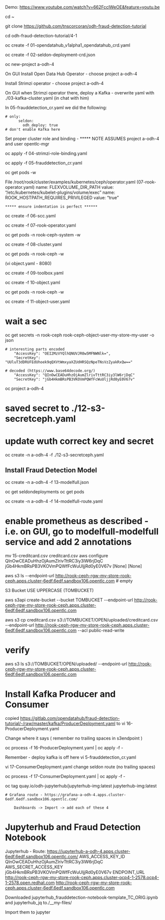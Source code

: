 
Demo:
https://www.youtube.com/watch?v=662FccIWeOE&feature=youtu.be


cd ~

git clone https://github.com/tnscorcoran/odh-fraud-detection-tutorial

cd odh-fraud-detection-tutorial/4-1

oc create -f 01-opendatahub_v1alpha1_opendatahub_crd.yaml

oc create -f 02-seldon-deployment-crd.json

oc new-project a-odh-4



On GUI
Install Open Data Hub Operator 	- choose project a-odh-4

Install Strimzi operator  		- choose project a-odh-4

On GUI
	when Strimzi operator there, deploy a Kafka 
		- overwrite yaml with 
		./03-kafka-cluster.yaml
		(in chat with him)

In 05-frauddetection_cr.yaml we did the following:

	# only:
		  seldon:
    		odh_deploy: true
    # don't enable Kafka here


Set proper cluster role and binding - ***** NOTE ASSUMES project a-odh-4 and user opentlc-mgr

oc apply -f 04-strimzi-role-binding.yaml



oc apply -f 05-frauddetection_cr.yaml

oc get pods -w


File /root/rook/cluster/examples/kubernetes/ceph/operator.yaml (07-rook-operator.yaml)
	name: FLEXVOLUME_DIR_PATH 
	value: “/etc/kubernetes/kubelet-plugins/volume/exec”
	name: ROOK_HOSTPATH_REQUIRES_PRIVILEGED 
	value: “true” 


	***** ensure indentation is perfect ******


oc create -f 06-scc.yaml

oc create -f 07-rook-operator.yaml

oc get pods -n rook-ceph-system -w

oc create -f 08-cluster.yaml

oc get pods -n rook-ceph -w


(vi object.yaml  - 8080)


oc create -f 09-toolbox.yaml

oc create -f 10-object.yaml

oc get pods -n rook-ceph -w



oc create -f 11-object-user.yaml
# wait a sec
oc get secrets -n rook-ceph rook-ceph-object-user-my-store-my-user -o json

	# interesting parts encoded
        "AccessKey": "OEI2MzVYQlhQNUVJR0w5MFNWNlk=",
        "SecretKey": "UUluT3dDRUFEdUhoek9qQXVtWmxyaXZUdHRSQzNpeTNsVzZyakRxQw=="

	# decoded (https://www.base64decode.org/)	
	  	"AccessKey": "QInOwCEADuHhzOjAumZlrivTttRC3iy3lW6rjDqC"
		"SecretKey": "jGb4HkmBRsPB3VKOVmPQWfFcWuUljjRd0yE0V67v"



oc project a-odh-4

# saved secret to  ./12-s3-secretceph.yaml
# update wuth correct key and secret

oc create -n a-odh-4 -f ./12-s3-secretceph.yaml


Install Fraud Detection Model
-----------------------------

oc create -n a-odh-4 -f 13-modelfull.json

oc get seldondeployments
oc get pods


oc create -n a-odh-4 -f 14-modelfull-route.yaml

# enable prometheus as described - i.e. on GUI, go to modelfull-modelfull service and add 2 annotations

mv 15-creditcard.csv creditcard.csv
aws configure
	QInOwCEADuHhzOjAumZlrivTttRC3iy3lW6rjDqC
	jGb4HkmBRsPB3VKOVmPQWfFcWuUljjRd0yE0V67v
	[None]
	[None]


aws s3 ls --endpoint-url http://rook-ceph-rgw-my-store-rook-ceph.apps.cluster-6edf.6edf.sandbox106.opentlc.com
	# empty

S3 Bucket
USE UPPERCASE (TOMBUCKET)


aws s3api create-bucket --bucket TOMBUCKET --endpoint-url http://rook-ceph-rgw-my-store-rook-ceph.apps.cluster-6edf.6edf.sandbox106.opentlc.com

aws s3 cp creditcard.csv s3://TOMBUCKET/OPEN/uploaded/creditcard.csv --endpoint-url http://rook-ceph-rgw-my-store-rook-ceph.apps.cluster-6edf.6edf.sandbox106.opentlc.com --acl public-read-write

# verify
aws s3 ls s3://TOMBUCKET/OPEN/uploaded/ --endpoint-url http://rook-ceph-rgw-my-store-rook-ceph.apps.cluster-6edf.6edf.sandbox106.opentlc.com


Install Kafka Producer and Consumer
===================================

copied https://gitlab.com/opendatahub/fraud-detection-tutorial/-/raw/master/kafka/ProducerDeployment.yaml
to 
vi 16-ProducerDeployment.yaml

Change where it says <insert s3endpoint> 
	( remember no trailing spaces in s3endpoint )

oc process -f 16-ProducerDeployment.yaml | oc apply -f -



Remember - deploy kafka is off here
vi 5-frauddetection_cr.yaml


vi 17-ConsumerDeployment.yaml
	change seldon route (no trailing spaces)

oc process -f 17-ConsumerDeployment.yaml | oc apply -f -


oc tag quay.io/odh-jupyterhub/jupyterhub-img:latest jupyterhub-img:latest


	# Grafana route - https://grafana-a-odh-4.apps.cluster-6edf.6edf.sandbox106.opentlc.com/

		Dashboards -> Import -> add each of these 4






Jupyterhub and Fraud Detection Notebook
=======================================
Jupyterhub - Route:		https://jupyterhub-a-odh-4.apps.cluster-6edf.6edf.sandbox106.opentlc.com/
AWS_ACCESS_KEY_ID		QInOwCEADuHhzOjAumZlrivTttRC3iy3lW6rjDqC
AWS_SECRET_ACCESS_KEY	jGb4HkmBRsPB3VKOVmPQWfFcWuUljjRd0yE0V67v
ENDPOINT_URL			http://rook-ceph-rgw-my-store-rook-ceph.apps.cluster-ocp4-1-2578.ocp4-1-2578.open.redhat.com
						http://rook-ceph-rgw-my-store-rook-ceph.apps.cluster-6edf.6edf.sandbox106.opentlc.com
	
	
Downloaded
jupyterhub_frauddetection-notebook-template_TC_ORIG.ipynb
and
jupyterhub_jq
to./__my-files/

Import them to jupyter
